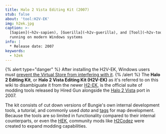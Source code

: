 ```yaml
---
title: Halo 2 Vista Editing Kit (2007)
stub: false
about: 'tool:H2V-EK'
img: h2ek.jpg
caption: >-
  [Sapien](~h2v-sapien), [Guerilla](~h2v-guerilla), and [Tool](~h2v-tool)
  running on modern Windows systems
info: |
  * Release date: 2007
keywords:
  - h2ek
---
```

{% alert type="danger" %}
After installing the H2V-EK, Windows users must [prevent the Virtual Store from interfering with it](~custom-edition#installation).
{% /alert %}
The **Halo 2 Editing Kit**, or **Halo 2 Vista Editing Kit (H2V-EK)** as it's referred to on this wiki to disambiguate it from the newer [H2-EK](~h2-ek), is the official suite of modding tools released by Hired Gun alongside the [Halo 2 Vista](~h2) port in 2007.

The kit consists of cut down versions of Bungie's own internal development tools, a tutorial, and commonly used _data_ and [tags](~) for map development. Because the tools are so limited in functionality compared to their internal counterparts, or even the [HEK](~custom-edition#halo-editing-kit), community mods like [H2Codez](https://github.com/Project-Cartographer/H2Codez) were created to expand modding capabilities.
